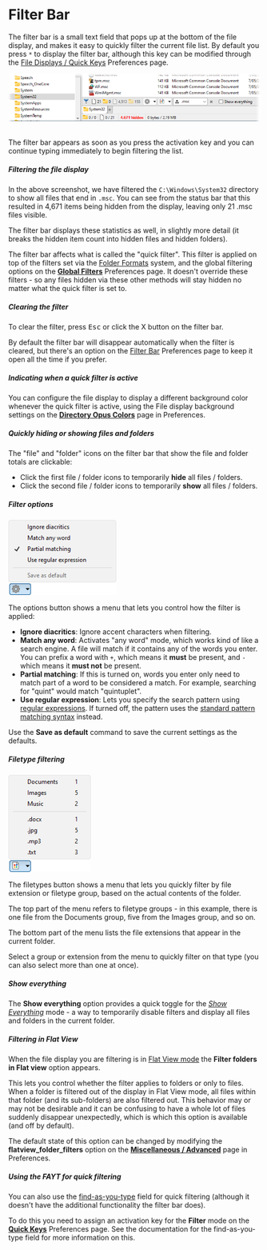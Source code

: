 # Filter Bar

The filter bar is a small text field that pops up at the bottom of the file display, and makes it easy to quickly filter the current file list. By default you press `*` to display the filter bar, although this key can be modified through the [File Displays / Quick Keys](/Manual/preferences/preferences_categories/filtering_and_sorting/quick_keys.md) Preferences page.

![](/Manual/images/media/13/filter_bar.png) 

The filter bar appears as soon as you press the activation key and you can continue typing immediately to begin filtering the list.

##### Filtering the file display

In the above screenshot, we have filtered the `C:\Windows\System32` directory to show all files that end in `.msc`. You can see from the status bar that this resulted in 4,671 items being hidden from the display, leaving only 21 .msc files visible.

The filter bar displays these statistics as well, in slightly more detail (it breaks the hidden item count into hidden files and hidden folders).

The filter bar affects what is called the "quick filter". This filter is applied on top of the filters set via the [Folder Formats](../folder_options/README.md) system, and the global filtering options on the **[Global Filters](/Manual/preferences/preferences_categories/filtering_and_sorting/global_filters.md)** Preferences page. It doesn't override these filters - so any files hidden via these other methods will stay hidden no matter what the quick filter is set to.

##### Clearing the filter

To clear the filter, press <kbd>Esc</kbd> or click the X button on the filter bar.

By default the filter bar will disappear automatically when the filter is cleared, but there's an option on the [Filter Bar](/Manual/preferences/preferences_categories/filtering_and_sorting/filter_bar.md) Preferences page to keep it open all the time if you prefer.

##### Indicating when a quick filter is active

You can configure the file display to display a different background color whenever the quick filter is active, using the File display background settings on the **[Directory Opus Colors](/Manual/preferences/preferences_categories/colors_and_fonts/directory_opus_colors.md)** page in Preferences.

##### Quickly hiding or showing files and folders

The "file" and "folder" icons on the filter bar that show the file and folder totals are clickable:

- Click the first file / folder icons to temporarily **hide** all files / folders.
- Click the second file / folder icons to temporarily **show** all files / folders.

##### Filter options



![](/Manual/images/media/13/filter_bar_menu.png)

The options button shows a menu that lets you control how the filter is applied:

- **Ignore diacritics**: Ignore accent characters when filtering.
- **Match any word**: Activates "any word" mode, which works kind of like a search engine. A file will match if it contains any of the words you enter. You can prefix a word with `+`, which means it **must** be present, and `-` which means it **must not** be present.
- **Partial matching**: If this is turned on, words you enter only need to match part of a word to be considered a match. For example, searching for "quint" would match "quintuplet".
- **Use regular expression**: Lets you specify the search pattern using [regular expressions](/Manual/reference/wildcard_reference/regular_expression_syntax.md). If turned off, the pattern uses the [standard pattern matching syntax](/Manual/reference/wildcard_reference/pattern_matching_syntax.md) instead.

Use the **Save as default** command to save the current settings as the defaults.

##### Filetype filtering



![](/Manual/images/media/13/filter_bar_filetypes.png)

The filetypes button shows a menu that lets you quickly filter by file extension or filetype group, based on the actual contents of the folder.

The top part of the menu refers to filetype groups - in this example, there is one file from the Documents group, five from the Images group, and so on.

The bottom part of the menu lists the file extensions that appear in the current folder.

Select a group or extension from the menu to quickly filter on that type (you can also select more than one at once).

##### Show everything

The **Show everything** option provides a quick toggle for the *[Show Everything](show_everything.md)* mode - a way to temporarily disable filters and display all files and folders in the current folder.

##### Filtering in Flat View

When the file display you are filtering is in [Flat View mode](../flat_view.md) the **Filter folders in Flat view** option appears.

This lets you control whether the filter applies to folders or only to files. When a folder is filtered out of the display in Flat View mode, all files within that folder (and its sub-folders) are also filtered out. This behavior may or may not be desirable and it can be confusing to have a whole lot of files suddenly disappear unexpectedly, which is which this option is available (and off by default).

The default state of this option can be changed by modifying the **flatview_folder_filters** option on the **[Miscellaneous / Advanced](/Manual/preferences/preferences_categories/miscellaneous/advanced_options.md)** page in Preferences.

##### Using the FAYT for quick filtering

You can also use the [find-as-you-type](../the_lister/find-as-you-type_field.md) field for quick filtering (although it doesn't have the additional functionality the filter bar does).

To do this you need to assign an activation key for the **Filter** mode on the **[Quick Keys](/Manual/preferences/preferences_categories/filtering_and_sorting/quick_keys.md)** Preferences page. See the documentation for the find-as-you-type field for more information on this.
